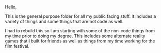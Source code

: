 Hello,

This is the general purpose folder for all my public facing stuff. It includes a variety of things and some things that are not code as well.

I had to rebuild this so I am starting with some of the non-code things from my time prior to doing my degree. This includes some alternate reality games that I built for friends as well as things from my time working for the film festival.
